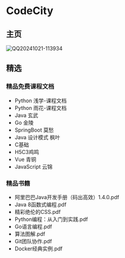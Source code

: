 # CodeCity
## 主页
![QQ20241021-113934](https://github.com/user-attachments/assets/66c30fb4-93a0-4dde-8521-7181b95db93d)
## 精选
### 精品免费课程文档  
- Python 浅学-课程文档
- Python 雨花-课程文档
- Java 玄武
- Go 金陵
- SpringBoot 莫愁
- Java 设计模式 枫叶
- C基础
- H5C3鸡鸣
- Vue 青铜
- JavaScript 云锦

### 精品书籍  
- 阿里巴巴Java开发手册（码出高效）1.4.0.pdf
- Java 8函数式编程.pdf
- 精彩绝伦的CSS.pdf
- Python编程：从入门到实践.pdf
- Go语言编程.pdf
- 算法图解.pdf
- Git团队协作.pdf
- Docker经典实例.pdf
